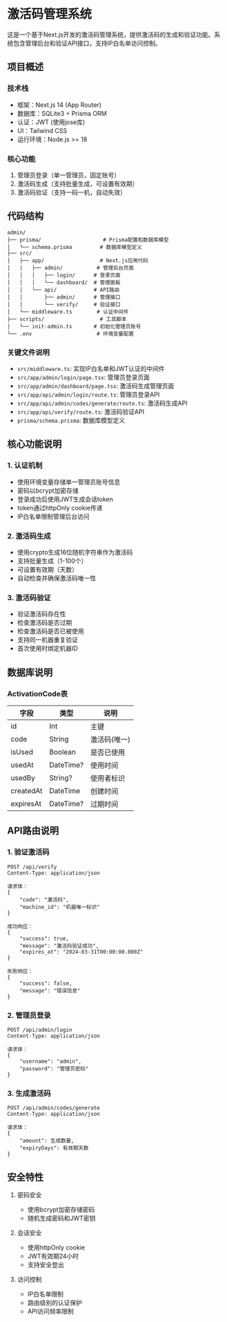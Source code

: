 # 激活码管理系统

这是一个基于Next.js开发的激活码管理系统，提供激活码的生成和验证功能。系统包含管理后台和验证API接口，支持IP白名单访问控制。

## 项目概述

### 技术栈
- 框架：Next.js 14 (App Router)
- 数据库：SQLite3 + Prisma ORM
- 认证：JWT (使用jose库)
- UI：Tailwind CSS
- 运行环境：Node.js >= 18

### 核心功能
1. 管理员登录（单一管理员，固定账号）
2. 激活码生成（支持批量生成，可设置有效期）
3. 激活码验证（支持一码一机，自动失效）

## 代码结构

```
admin/
├── prisma/                    # Prisma配置和数据库模型
│   └── schema.prisma         # 数据库模型定义
├── src/
│   ├── app/                  # Next.js应用代码
│   │   ├── admin/           # 管理后台页面
│   │   │   ├── login/      # 登录页面
│   │   │   └── dashboard/  # 管理面板
│   │   └── api/            # API路由
│   │       ├── admin/      # 管理接口
│   │       └── verify/     # 验证接口
│   └── middleware.ts        # 认证中间件
├── scripts/                  # 工具脚本
│   └── init-admin.ts       # 初始化管理员账号
└── .env                     # 环境变量配置
```

### 关键文件说明

- `src/middleware.ts`: 实现IP白名单和JWT认证的中间件
- `src/app/admin/login/page.tsx`: 管理员登录页面
- `src/app/admin/dashboard/page.tsx`: 激活码生成管理页面
- `src/app/api/admin/login/route.ts`: 管理员登录API
- `src/app/api/admin/codes/generate/route.ts`: 激活码生成API
- `src/app/api/verify/route.ts`: 激活码验证API
- `prisma/schema.prisma`: 数据库模型定义

## 核心功能说明

### 1. 认证机制
- 使用环境变量存储单一管理员账号信息
- 密码以bcrypt加密存储
- 登录成功后使用JWT生成会话token
- token通过httpOnly cookie传递
- IP白名单限制管理后台访问

### 2. 激活码生成
- 使用crypto生成16位随机字符串作为激活码
- 支持批量生成（1-100个）
- 可设置有效期（天数）
- 自动检查并确保激活码唯一性

### 3. 激活码验证
- 验证激活码存在性
- 检查激活码是否过期
- 检查激活码是否已被使用
- 支持同一机器重复验证
- 首次使用时绑定机器ID

## 数据库说明

### ActivationCode表
| 字段 | 类型 | 说明 |
|------|------|------|
| id | Int | 主键 |
| code | String | 激活码(唯一) |
| isUsed | Boolean | 是否已使用 |
| usedAt | DateTime? | 使用时间 |
| usedBy | String? | 使用者标识 |
| createdAt | DateTime | 创建时间 |
| expiresAt | DateTime? | 过期时间 |

## API路由说明

### 1. 验证激活码
```
POST /api/verify
Content-Type: application/json

请求体：
{
    "code": "激活码",
    "machine_id": "机器唯一标识"
}

成功响应：
{
    "success": true,
    "message": "激活码验证成功",
    "expires_at": "2024-03-31T00:00:00.000Z"
}

失败响应：
{
    "success": false,
    "message": "错误信息"
}
```

### 2. 管理员登录
```
POST /api/admin/login
Content-Type: application/json

请求体：
{
    "username": "admin",
    "password": "管理员密码"
}
```

### 3. 生成激活码
```
POST /api/admin/codes/generate
Content-Type: application/json

请求体：
{
    "amount": 生成数量,
    "expiryDays": 有效期天数
}
```

## 安全特性

1. 密码安全
   - 使用bcrypt加密存储密码
   - 随机生成密码和JWT密钥

2. 会话安全
   - 使用httpOnly cookie
   - JWT有效期24小时
   - 支持安全登出

3. 访问控制
   - IP白名单限制
   - 路由级别的认证保护
   - API访问频率限制